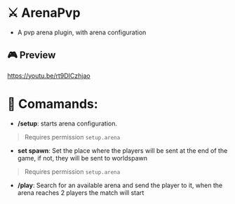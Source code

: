 # ⚔️ ArenaPvp
* A pvp arena plugin, with arena configuration

## 🎮 Preview
https://youtu.be/rt9DICzhjao

# 🔧 Comamands:
- **/setup**: starts arena configuration.
> Requires permission `setup.arena`
- **set spawn**: Set the place where the players will be sent at the end of the game, if not, they will be sent to worldspawn
> Requires permission `setup.arena`
- **/play**: Search for an available arena and send the player to it, when the arena reaches 2 players the match will start
